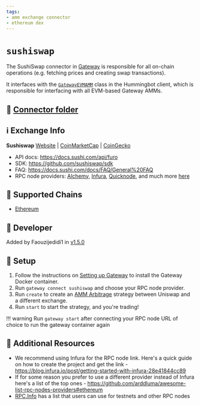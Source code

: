 ```yaml
---
tags:
- amm exchange connector
- ethereum dex
---
```


# `sushiswap`

The SushiSwap connector in [Gateway](/gateway) is responsible for all on-chain operations (e.g. fetching prices and creating swap transactions).

It interfaces with the [`GatewayEVMAMM`](https://github.com/hummingbot/hummingbot/blob/master/hummingbot/connector/gateway_EVM_AMM.py) class in the Hummingbot client, which is responsible for interfacing with all EVM-based Gateway AMMs.

## 📁 [Connector folder](https://github.com/hummingbot/hummingbot/tree/master/gateway/src/connectors/sushiswap)

## ℹ️ Exchange Info

**Sushiswap**
[Website](https://app.sushi.com/swap/) | [CoinMarketCap](https://coinmarketcap.com/exchanges/sushiswap/) | [CoinGecko](https://www.coingecko.com/en/exchanges/sushiswap)

* API docs: <https://docs.sushi.com/api/furo>
* SDK: <https://github.com/sushiswap/sdk>
* FAQ: <https://docs.sushi.com/docs/FAQ/General%20FAQ>
* RPC node providers: [Alchemy](https://www.alchemy.com/), [Infura](https://infura.io/), [Quicknode](https://www.quicknode.com/), and much more [here](https://ethereum.org/en/developers/docs/nodes-and-clients/nodes-as-a-service/#popular-node-services)

## 🔗 Supported Chains

* [Ethereum](/gateway/chains/ethereum)

## 👷 Developer

Added by Faouzijedidi1 in [v1.5.0](/release-notes/1.5.0/)

## 🔑 Setup

1. Follow the instructions on [Setting up Gateway](/gateway/setup) to install the Gateway Docker container.
2. Run `gateway connect sushiswap` and choose your RPC node provider.
3. Run `create` to create an [AMM Arbitrage](/strategies/amm-arbitrage/) strategy between Uniswap and a different exchange.
4. Run `start` to start the strategy, and you're trading!

!!! warning
    Run `gateway start` after connecting your RPC node URL of choice to run the gateway container again

## 📘 Additional Resources

* We recommend using Infura for the RPC node link. Here's a quick guide on how to create the project and get the link - <https://blog.infura.io/post/getting-started-with-infura-28e41844cc89>
* If for some reason you prefer to use a different provider instead of Infura here's a list of the top ones - <https://github.com/arddluma/awesome-list-rpc-nodes-providers#ethereum>
* [RPC.Info](https://rpc.info/) has a list that users can use for testnets and other RPC nodes
